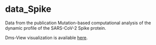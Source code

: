 # data_Spike

Data from the publication Mutation-based computational analysis of the dynamic profile of the SARS-CoV-2 Spike protein.

Dms-View visualization is available [here](https://dms-view.github.io/?markdown-url=https%3A%2F%2Fraw.githubusercontent.com%2Fnataliateruel%2Fdata_Spike%2Fmain%2Finfo.md&data-url=https%3A%2F%2Fraw.githubusercontent.com%2Fnataliateruel%2Fdata_Spike%2Fmain%2Fvibentropy_dms_data.csv&condition=beta%3D1&site_metric=site_median&mutation_metric=mut_diff_delta&selected_sites=G232%2CK417%2CD614&protein-data-color=&protein-other-color=&pdb-url=https%3A%2F%2Fraw.githubusercontent.com%2Fnataliateruel%2Fdata_Spike%2Fmain%2F6vxx_filled.pdb).
